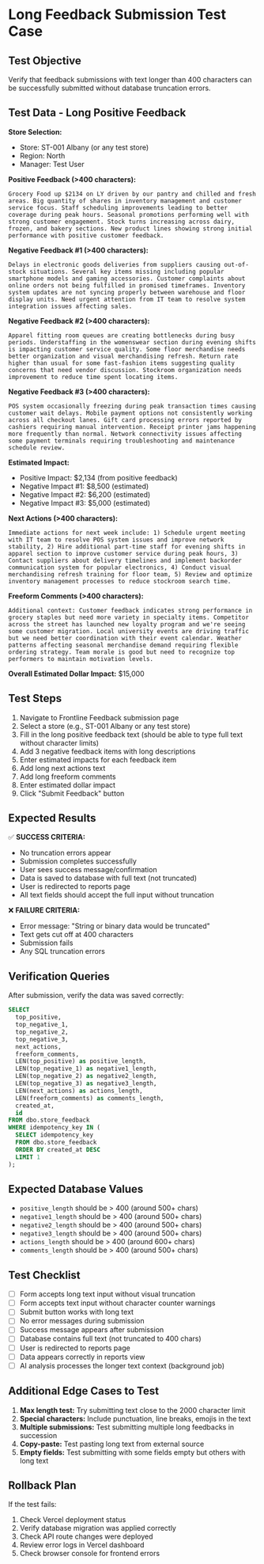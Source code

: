 # Long Feedback Submission Test Case

## Test Objective
Verify that feedback submissions with text longer than 400 characters can be successfully submitted without database truncation errors.

## Test Data - Long Positive Feedback

**Store Selection:**
- Store: ST-001 Albany (or any test store)
- Region: North
- Manager: Test User

**Positive Feedback (>400 characters):**
```
Grocery Food up $2134 on LY driven by our pantry and chilled and fresh areas. Big quantity of shares in inventory management and customer service focus. Staff scheduling improvements leading to better coverage during peak hours. Seasonal promotions performing well with strong customer engagement. Stock turns increasing across dairy, frozen, and bakery sections. New product lines showing strong initial performance with positive customer feedback.
```

**Negative Feedback #1 (>400 characters):**
```
Delays in electronic goods deliveries from suppliers causing out-of-stock situations. Several key items missing including popular smartphone models and gaming accessories. Customer complaints about online orders not being fulfilled in promised timeframes. Inventory system updates are not syncing properly between warehouse and floor display units. Need urgent attention from IT team to resolve system integration issues affecting sales.
```

**Negative Feedback #2 (>400 characters):**
```
Apparel fitting room queues are creating bottlenecks during busy periods. Understaffing in the womenswear section during evening shifts is impacting customer service quality. Some floor merchandise needs better organization and visual merchandising refresh. Return rate higher than usual for some fast-fashion items suggesting quality concerns that need vendor discussion. Stockroom organization needs improvement to reduce time spent locating items.
```

**Negative Feedback #3 (>400 characters):**
```
POS system occasionally freezing during peak transaction times causing customer wait delays. Mobile payment options not consistently working across all checkout lanes. Gift card processing errors reported by cashiers requiring manual intervention. Receipt printer jams happening more frequently than normal. Network connectivity issues affecting some payment terminals requiring troubleshooting and maintenance schedule review.
```

**Estimated Impact:**
- Positive Impact: $2,134 (from positive feedback)
- Negative Impact #1: $8,500 (estimated)
- Negative Impact #2: $6,200 (estimated)
- Negative Impact #3: $5,000 (estimated)

**Next Actions (>400 characters):**
```
Immediate actions for next week include: 1) Schedule urgent meeting with IT team to resolve POS system issues and improve network stability, 2) Hire additional part-time staff for evening shifts in apparel section to improve customer service during peak hours, 3) Contact suppliers about delivery timelines and implement backorder communication system for popular electronics, 4) Conduct visual merchandising refresh training for floor team, 5) Review and optimize inventory management processes to reduce stockroom search time.
```

**Freeform Comments (>400 characters):**
```
Additional context: Customer feedback indicates strong performance in grocery staples but need more variety in specialty items. Competitor across the street has launched new loyalty program and we're seeing some customer migration. Local university events are driving traffic but we need better coordination with their event calendar. Weather patterns affecting seasonal merchandise demand requiring flexible ordering strategy. Team morale is good but need to recognize top performers to maintain motivation levels.
```

**Overall Estimated Dollar Impact:** $15,000

## Test Steps

1. Navigate to Frontline Feedback submission page
2. Select a store (e.g., ST-001 Albany or any test store)
3. Fill in the long positive feedback text (should be able to type full text without character limits)
4. Add 3 negative feedback items with long descriptions
5. Enter estimated impacts for each feedback item
6. Add long next actions text
7. Add long freeform comments
8. Enter estimated dollar impact
9. Click "Submit Feedback" button

## Expected Results

✅ **SUCCESS CRITERIA:**
- No truncation errors appear
- Submission completes successfully
- User sees success message/confirmation
- Data is saved to database with full text (not truncated)
- User is redirected to reports page
- All text fields should accept the full input without truncation

❌ **FAILURE CRITERIA:**
- Error message: "String or binary data would be truncated"
- Text gets cut off at 400 characters
- Submission fails
- Any SQL truncation errors

## Verification Queries

After submission, verify the data was saved correctly:

```sql
SELECT 
  top_positive,
  top_negative_1,
  top_negative_2,
  top_negative_3,
  next_actions,
  freeform_comments,
  LEN(top_positive) as positive_length,
  LEN(top_negative_1) as negative1_length,
  LEN(top_negative_2) as negative2_length,
  LEN(top_negative_3) as negative3_length,
  LEN(next_actions) as actions_length,
  LEN(freeform_comments) as comments_length,
  created_at,
  id
FROM dbo.store_feedback 
WHERE idempotency_key IN (
  SELECT idempotency_key 
  FROM dbo.store_feedback 
  ORDER BY created_at DESC 
  LIMIT 1
);
```

## Expected Database Values

- `positive_length` should be > 400 (around 500+ chars)
- `negative1_length` should be > 400 (around 500+ chars)
- `negative2_length` should be > 400 (around 500+ chars)
- `negative3_length` should be > 400 (around 500+ chars)
- `actions_length` should be > 400 (around 600+ chars)
- `comments_length` should be > 400 (around 500+ chars)

## Test Checklist

- [ ] Form accepts long text input without visual truncation
- [ ] Form accepts text input without character counter warnings
- [ ] Submit button works with long text
- [ ] No error messages during submission
- [ ] Success message appears after submission
- [ ] Database contains full text (not truncated to 400 chars)
- [ ] User is redirected to reports page
- [ ] Data appears correctly in reports view
- [ ] AI analysis processes the longer text context (background job)

## Additional Edge Cases to Test

1. **Max length test:** Try submitting text close to the 2000 character limit
2. **Special characters:** Include punctuation, line breaks, emojis in the text
3. **Multiple submissions:** Test submitting multiple long feedbacks in succession
4. **Copy-paste:** Test pasting long text from external source
5. **Empty fields:** Test submitting with some fields empty but others with long text

## Rollback Plan

If the test fails:
1. Check Vercel deployment status
2. Verify database migration was applied correctly
3. Check API route changes were deployed
4. Review error logs in Vercel dashboard
5. Check browser console for frontend errors

